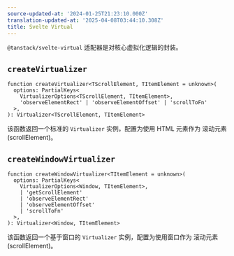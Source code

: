 ```yaml
---
source-updated-at: '2024-01-25T21:23:10.000Z'
translation-updated-at: '2025-04-08T03:44:10.308Z'
title: Svelte Virtual
---
```

`@tanstack/svelte-virtual` 适配器是对核心虚拟化逻辑的封装。

## `createVirtualizer`

```tsx
function createVirtualizer<TScrollElement, TItemElement = unknown>(
  options: PartialKeys<
    VirtualizerOptions<TScrollElement, TItemElement>,
    'observeElementRect' | 'observeElementOffset' | 'scrollToFn'
  >,
): Virtualizer<TScrollElement, TItemElement>
```

该函数返回一个标准的 `Virtualizer` 实例，配置为使用 HTML 元素作为 滚动元素 (scrollElement)。

## `createWindowVirtualizer`

```tsx
function createWindowVirtualizer<TItemElement = unknown>(
  options: PartialKeys<
    VirtualizerOptions<Window, TItemElement>,
    | 'getScrollElement'
    | 'observeElementRect'
    | 'observeElementOffset'
    | 'scrollToFn'
  >,
): Virtualizer<Window, TItemElement>
```

该函数返回一个基于窗口的 `Virtualizer` 实例，配置为使用窗口作为 滚动元素 (scrollElement)。
